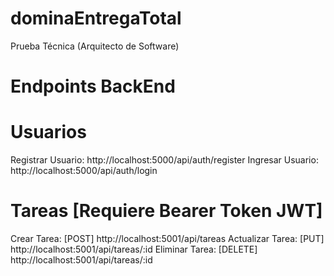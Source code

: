 # dominaEntregaTotal
Prueba Técnica (Arquitecto de Software)

# Endpoints BackEnd

  # Usuarios
  Registrar Usuario: http://localhost:5000/api/auth/register
  Ingresar Usuario: http://localhost:5000/api/auth/login

  # Tareas [Requiere Bearer Token JWT]
  Crear Tarea:      [POST]   http://localhost:5001/api/tareas
  Actualizar Tarea: [PUT]    http://localhost:5001/api/tareas/:id
  Eliminar Tarea:   [DELETE] http://localhost:5001/api/tareas/:id
